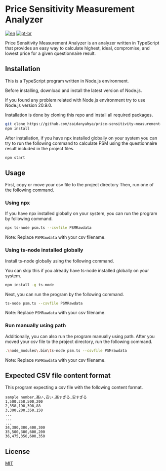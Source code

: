 # Price Sensitivity Measurement Analyzer

[![en](https://img.shields.io/badge/lang-en-blue.svg)](/README.md)
[![pt-br](https://img.shields.io/badge/lang-jp-558539.svg)](/README.jp.md)

Price Sensitivity Measurement Analyzer is an analyzer written in TypeScript that provides an easy way to calculate highest, ideal, compromise, and lowest price for a given questionnaire result.

## Installation

This is a TypeScript program written in Node.js environment.

Before installing, download and install the latest version of Node.js.

If you found any problem related with Node.js environment try to use Node.js version 20.9.0.

Installation is done by cloning this repo and install all required packages.

```bash
git clone https://github.com/zaidanyahya/price-sensitivity-measurement-analyzer.git
npm install
```

After installation, if you have npx installed globally on your system you can try to run the following command to calculate PSM using the questionnaire result included in the project files.

```bash
npm start
```

## Usage

First, copy or move your csv file to the project directory Then, run one of the following command.

### Using npx

If you have npx installed globally on your system, you can run the program by following command.

```bash
npx ts-node psm.ts --csvfile PSMRawdata
```

Note: Replace `PSMRawdata` with your csv filename.

### Using ts-node installed globally

Install ts-node globally using the following command.

You can skip this if you already have ts-node installed globally on your system.

```bash
npm install -g ts-node
```

Next, you can run the program by the following command.

```bash
ts-node psm.ts --csvfile PSMRawdata
```

Note: Replace `PSMRawdata` with your csv filename.

### Run manually using path

Additionally, you can also run the program manually using path. After you moved your csv file to the project directory, run the following command.

```bash
.\node_modules\.bin\ts-node psm.ts --csvfile PSMrawdata
```

Note: Replace `PSMRawdata` with your csv filename.

## Expected CSV file content format

This program expecting a csv file with the following content format.

```
sample number,高い,安い,高すぎる,安すぎる
1,500,250,500,200
2,358,198,398,88
3,300,200,350,150
...
...
...
34,380,300,400,300
35,500,300,600,200
36,475,350,600,350
```

## License

[MIT](/LICENSE.md)
